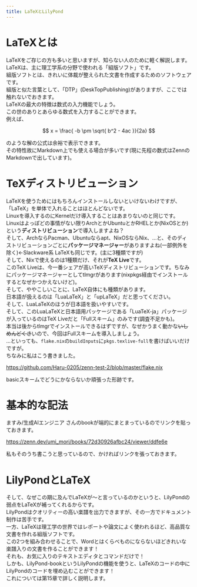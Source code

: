 ```yaml
---
title: LaTeXとLilyPond
---
```


# LaTeXとは

LaTeXをご存じの方も多いと思いますが、知らない人のために軽く解説します。  
LaTeXは、主に理工学系の分野で使われる「組版ソフト」です。  
組版ソフトとは、きれいに体裁が整えられた文書を作成するためのソフトウェアです。  
組版と似た言葉として、「DTP」(DeskTopPublishing)がありますが、ここでは触れないでおきます。  
LaTeXの最大の特徴は数式の入力機能でしょう。  
この世のありとあらゆる数式を入力することができます。  
例えば、

$$
x = \frac{ -b \pm \sqrt{ b^2 - 4ac }}{2a}
$$

のような解の公式は余裕で表示できます。  
その特性故にMarkdown上でも使える場合が多いです(現に先程の数式はZennのMarkdownで出しています)。  

# TeXディストリビューション

LaTeXを使うためにはもちろんインストールしないといけないわけですが、「LaTeX」を単体で入れることはほとんどないです。  
Linuxを導入するのにKernelだけ導入することはあまりないのと同じです。  
Linuxはよっぽどの事情がない限りArchとかUbuntuとかRHELとか(NixOSとか)という**ディストリビューション**で導入しますよね？  
そして、ArchならPacman、Ubuntuならapt、NixOSならNix、...と、そのディストリビューションごとに**パッケージマネージャー**がありますよね(一部例外を除く)←Slackware系
LaTeXも同じです。(主に3種類ですが)  
そして、Nixで使えるのは1種類だけ、それが**TeX Live**です。  
このTeX Liveは、今一番シェアが高いTeXディストリビューションです。ちなみにパッケージマネージャーとしてtlmgrがあります(nixpkgs経由でインストールするとなぜかつかえないけど)。  
そして、ややこしいことに、LaTeX自体にも種類があります。  
日本語が扱えるのは「LuaLaTeX」と「upLaTeX」だと思ってください。  
そして、LuaLaTeXのほうが日本語を扱いやすいです。  
そして、このLuaLaTeXと日本語用パッケージである「LuaTeX-ja」パッケージが入っているのはTeX Liveだと「Fullスキーム」のみです(調査不足かも)。  
本当は後からtlmgrでインストールできるはずですが、なぜかうまく動かな~~いしめんどくさ~~いので、今回はFullスキームを導入しましょう。  
...といっても、`flake.nix`の`buildInputs`に`pkgs.texlive-full`を書けばいいだけですが。  
ちなみに私はこう書きました。

https://github.com/Haru-0205/zenn-test-2/blob/master/flake.nix

basicスキームでどうにかならないか頑張った形跡です。  

# 基本的な記法

ますみ/生成AIエンジニア さんのbookが端的にまとまっているのでリンクを貼っておきます。

https://zenn.dev/umi_mori/books/72d30926afbc24/viewer/ddfe6e

私もそのうち書こうと思っているので、かければリンクを張っておきます。

# LilyPondとLaTeX

そして、なぜこの期に及んでLaTeXが～と言っているのかというと、LilyPondの弱点をLaTeXが補ってくれるからです。  
LilyPondはクオリティーの高い楽譜を出力できますが、その一方でドキュメント制作は苦手です。  
一方、LaTeXは理工学の世界ではレポートや論文によく使われるほど、高品質な文書を作れる組版ソフトです。  
この2つを組み合わせることで、Wordとはくらべものにならないほどきれいな楽譜入りの文書を作ることができます！  
それも、お気に入りのテキストエディタとコマンドだけで！  
しかも、LilyPond-bookというLilyPondの機能を使うと、LaTeXのコードの中にLilyPondのコードを埋め込むことができます！  
これについては第15章で詳しく説明します。
